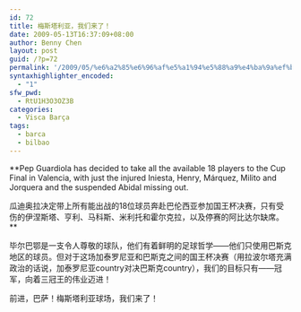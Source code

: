 ```yaml
---
id: 72
title: 梅斯塔利亚，我们来了！
date: 2009-05-13T16:37:09+08:00
author: Benny Chen
layout: post
guid: /?p=72
permalink: '/2009/05/%e6%a2%85%e6%96%af%e5%a1%94%e5%88%a9%e4%ba%9a%ef%bc%8c%e6%88%91%e4%bb%ac%e6%9d%a5%e4%ba%86%ef%bc%81/'
syntaxhighlighter_encoded:
  - "1"
sfw_pwd:
  - RtU1H3O3OZ3B
categories:
  - Visca Barça
tags:
  - barca
  - bilbao
---
```

**Pep Guardiola has decided to take all the available 18 players to the Cup Final in Valencia, with just the injured Iniesta, Henry, Márquez, Milito and Jorquera and the suspended Abidal missing out.
  
瓜迪奥拉决定带上所有能出战的18位球员奔赴巴伦西亚参加国王杯决赛，只有受伤的伊涅斯塔、亨利、马科斯、米利托和霍尔克拉，以及停赛的阿比达尔缺席。**

毕尔巴鄂是一支令人尊敬的球队，他们有着鲜明的足球哲学——他们只使用巴斯克地区的球员。但对于这场加泰罗尼亚和巴斯克之间的国王杯决赛（用拉波尔塔充满政治的话说，加泰罗尼亚country对决巴斯克country），我们的目标只有——冠军，向着三冠王的伟业迈进！

前进，巴萨！梅斯塔利亚球场，我们来了！
